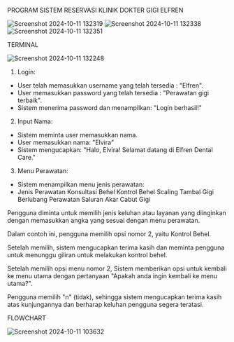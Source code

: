 PROGRAM SISTEM RESERVASI KLINIK DOKTER GIGI ELFREN

![Screenshot 2024-10-11 132319](https://github.com/user-attachments/assets/26b4b224-e935-4250-9f14-5ae9633d0754)
![Screenshot 2024-10-11 132338](https://github.com/user-attachments/assets/d5ef679c-2992-4bf9-9be3-30c78eefa92b)
![Screenshot 2024-10-11 132351](https://github.com/user-attachments/assets/c5872df6-ca64-4d33-8869-ea8e50887021)

TERMINAL

![Screenshot 2024-10-11 132248](https://github.com/user-attachments/assets/615e7b95-79a3-4319-9997-1b3066d118f6)

1. Login:
- User telah memasukkan username yang telah tersedia : "Elfren".
- User memasukkan password yang telah tersedia : "Perawatan gigi terbaik".
- Sistem menerima password dan menampilkan: "Login berhasil!"

2. Input Nama:
- Sistem meminta user memasukkan nama.
- User memasukkan nama: "Elvira"
- Sistem mengucapkan: "Halo, Elvira! Selamat datang di Elfren Dental Care."

3. Menu Perawatan:
- Sistem menampilkan menu jenis perawatan:
- Jenis Perawatan
Konsultasi Behel
Kontrol Behel
Scaling
Tambal Gigi Berlubang
Perawatan Saluran Akar
Cabut Gigi

Pengguna diminta untuk memilih jenis keluhan atau layanan yang diinginkan dengan memasukkan angka yang sesuai dengan menu perawatan. 

Dalam contoh ini, pengguna memilih opsi nomor 2, yaitu Kontrol Behel.

Setelah memilih, sistem mengucapkan terima kasih dan meminta pengguna untuk menunggu giliran untuk melakukan kontrol behel.

Setelah memilih opsi menu nomor 2, Sistem memberikan opsi untuk kembali ke menu utama dengan pertanyaan "Apakah anda ingin kembali ke menu utama?".

Pengguna memilih "n" (tidak), sehingga sistem mengucapkan terima kasih atas kunjungannya dan berharap keluhan pengguna segera teratasi.

FLOWCHART

![Screenshot 2024-10-11 103632](https://github.com/user-attachments/assets/206730e7-72f2-45a0-b816-93dc3160566a)
